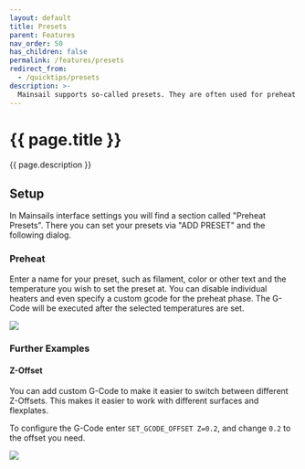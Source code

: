 ```yaml
---
layout: default
title: Presets
parent: Features
nav_order: 50
has_children: false
permalink: /features/presets
redirect_from:
  - /quicktips/presets
description: >-
  Mainsail supports so-called presets. They are often used for preheat & cooldown, but also execute normal gcode.
---
```


# {{ page.title }}
{{ page.description }}

## Setup
In Mainsails interface settings you will find a section called "Preheat Presets". There you can set your presets via "ADD PRESET" and the following dialog.

### Preheat

Enter a name for your preset, such as filament, color or other text and the temperature you wish to set the preset at. You can disable individual heaters and even specify a custom gcode for the preheat phase. The G-Code will be executed after the selected temperatures are set.

![](/assets/img/quicktips/presets/preheat.png)

### Further Examples

#### Z-Offset
You can add custom G-Code to make it easier to switch between different Z-Offsets.  This makes it easier to work with different surfaces and flexplates.

To configure the G-Code enter `SET_GCODE_OFFSET Z=0.2`, and change `0.2` to the offset you need.

![](/assets/img/quicktips/presets/gcodeoffset.png)